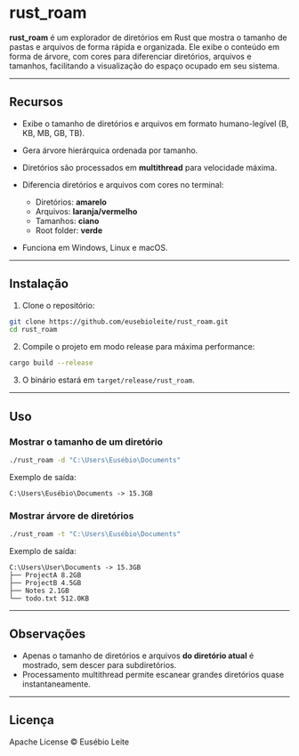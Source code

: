# rust_roam

**rust_roam** é um explorador de diretórios em Rust que mostra o tamanho de pastas e arquivos de forma rápida e organizada. Ele exibe o conteúdo em forma de árvore, com cores para diferenciar diretórios, arquivos e tamanhos, facilitando a visualização do espaço ocupado em seu sistema.

---

## Recursos

* Exibe o tamanho de diretórios e arquivos em formato humano-legível (B, KB, MB, GB, TB).
* Gera árvore hierárquica ordenada por tamanho.
* Diretórios são processados em **multithread** para velocidade máxima.
* Diferencia diretórios e arquivos com cores no terminal:

  * Diretórios: **amarelo**
  * Arquivos: **laranja/vermelho**
  * Tamanhos: **ciano**
  * Root folder: **verde**
* Funciona em Windows, Linux e macOS.

---

## Instalação

1. Clone o repositório:

```bash
git clone https://github.com/eusebioleite/rust_roam.git
cd rust_roam
```

2. Compile o projeto em modo release para máxima performance:

```bash
cargo build --release
```

3. O binário estará em `target/release/rust_roam`.

---

## Uso

### Mostrar o tamanho de um diretório

```bash
./rust_roam -d "C:\Users\Eusébio\Documents"
```

Exemplo de saída:

```
C:\Users\Eusébio\Documents -> 15.3GB
```

### Mostrar árvore de diretórios

```bash
./rust_roam -t "C:\Users\Eusébio\Documents"
```

Exemplo de saída:

```
C:\Users\User\Documents -> 15.3GB
├── ProjectA 8.2GB
├── ProjectB 4.5GB
├── Notes 2.1GB
└── todo.txt 512.0KB
```

---

## Observações

* Apenas o tamanho de diretórios e arquivos **do diretório atual** é mostrado, sem descer para subdiretórios.
* Processamento multithread permite escanear grandes diretórios quase instantaneamente.

---

## Licença

Apache License © Eusébio Leite

